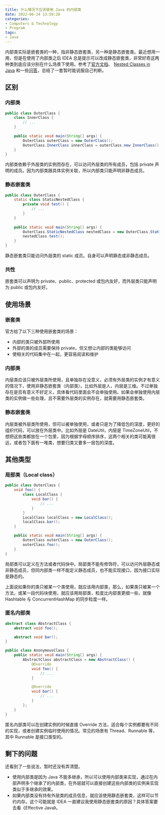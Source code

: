 ```yaml
---
title: 什么情况下应该使用 Java 的内部类
date: 2022-06-24 13:59:28
categories:
- Computers & Technology
- Program
tags:
- Java
---
```


内部类实际是嵌套类的一种，指非静态嵌套类，另一种是静态嵌套类。最近想用一用，但是在使用了内部类之后
IDEA 总是提示可以改成静态嵌套类，非常好奇这两种类到底应该分别在什么场景下使用。参考了[官方文档](https://docs.oracle.com/javase/tutorial/java/javaOO/nested.html)、
[Nested Classes in Java](https://www.baeldung.com/java-nested-classes) 和一些[问](https://stackoverflow.com/questions/70324/java-inner-class-and-static-nested-class)[答](https://www.zhihu.com/question/28197253)，总结了一套暂时能说服自己判断。

<!--more-->

## 区别
### 内部类
```Java
public class OuterClass {
    class InnerClass {
        // ...
    }
    
    public static void main(String[] args) {
        OuterClass outerClass = new OuterClass();
        OuterClass.InnerClass innerClass = outerClass.new InnerClass();
    }
}
```

内部类依赖于外层类的实例而存在，可以访问外层类的所有成员，包括 private 声明的成员。因为内部类跟具体实例关联，所以内部类只能声明非静态成员。

### 静态嵌套类
```Java
public class OuterClass {
    static class StaticNestedClass {
        private void test() {
            // ...
        }
    }
    
    public static void main(String[] args) {
        OuterClass.StaticNestedClass nestedClass = new OuterClass.StaticNestedClass();
        nestedClass.test();
    }
}
```

静态嵌套类只能访问外层类的 static 成员。自身可以声明静态或非静态成员。

### 共性
嵌套类可以声明为 private、public、protected 或包内友好，而外层类只能声明为 public 或包内友好。

## 使用场景
### 嵌套类
官方给了以下三种使用嵌套类的场景：
- 内部的类只被外部所使用
- 外部的类的成员需要保持 private，但又想让内部的类能够访问
- 使相关的代码集中在一起，更容易阅读和维护

### 内部类
内层类应该只被外层类所使用，且单独存在没意义，必须有外层类的实例才有意义的情况下，使用非静态嵌套类（内部类）。比如外层是人，内层是三维。不过单独存在是否有意义不好定义，具体看代码里面会不会单独使用。如果会单独使用内层类的实例做一些处理，且不需要外层类的实例存在，就需要用静态嵌套类。

### 静态嵌套类
内层类被外层类所使用，但可以被单独使用，或者只是为了降低包的深度，更好的组织代码，可以放在外层类中。比如外层是 DateUtil，内层是 TimeZoneUtil，不想把这些类都放在一个包里，因为根据字母顺序排序，这两个相关的类可能离很远，或者包下面有一堆类，想要归类又要多一层包的深度。

## 其他类型
### 局部类（Local class）
```Java
public class OuterClass {
    void foo() {
        class LocalClass {
            void bar() {
                // ...
            }
        }
        LocalClass localClass = new LocalClass();
        localClass.bar();
    }

    public static void main(String[] args) {
        OuterClass outerClass = new OuterClass();
        outerClass.foo();
    }
}
```

局部类可以定义在方法或者代码快中。局部类不能有修饰符，可以访问外层静态或非静态成员，但同内部类一样不能定义静态成员，也不能实现接口，因为接口实际是静态的。

上面说如果你的类只被某一个类使用，就应该用内部类，那么，如果类只被某一个方法，或某一段代码块使用，就应该用局部类，粒度比内部类更细一些，就像
Hashtable 与 ConcurrentHashMap 的同步粒度一样。

### 匿名内部类
```Java AbstractClass.java
abstract class AbstractClass {
    abstract void foo();

    abstract void bar();
}
```

```Java AnonymousClass.java
public class AnonymousClass {
    public static void main(String[] args) {
        AbstractClass abstractClass = new AbstractClass() {
            @Override
            void foo() {
                // ...
            }

            @Override
            void bar() {
                // ...
            }
        };
    }
}
```

匿名内部类可以在创建实例的时候直接 Override 方法，适合每个实例都要有不同的实现，或者创建实例临时使用的情况。常见的场景有 Thread、Runnable
等，其中 Runnable 是接口类型的。

## 剩下的问题
还看到了一些说法，暂时还没有弄清楚。
- 使用内部类是因为 Java 不能多继承，所以可以使用内部类来实现，通过在内部声明多个继承了的内部类，在外层就可以直接创建这些内部类的实例来实现类似于多继承的效果。
- 如果内部类没有持有外层类的成员信息，就应该使用静态嵌套类，这样可以节约内存。这个可能就是 IDEA 一直建议我使用静态嵌套类的原因？具体答案要去看《Effective Java》。

